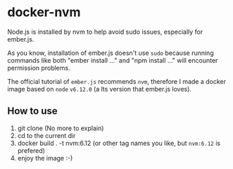 # docker-nvm
Node.js is installed by nvm to help avoid sudo issues, especially for ember.js.

As you know, installation of ember.js doesn't use `sudo` because running commands like both "ember install ..." and "npm install ..." will encounter permission problems.

The official tutorial of `ember.js` recommends `nvm`, therefore I made a docker image based on `node` `v6.12.0` (a lts version that ember.js loves).

## How to use
1. git clone (No more to explain)
2. cd to the current dir
3. docker build . -t nvm:6.12 (or other tag names you like, but `nvm:6.12` is prefered)
4. enjoy the image :-)

